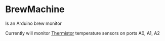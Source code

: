 # BrewMachine

Is an Arduino brew monitor

Currently will monitor [Thermistor](https://learn.adafruit.com/thermistor/using-a-thermistor) temperature sensors on ports A0, A1, A2
